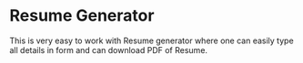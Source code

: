 # Resume Generator 

This is very easy to work with Resume generator where one can easily type all details in form and can download PDF of Resume.
